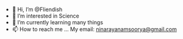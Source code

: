 - 👋 Hi, I’m @Fliendish
- 👀 I’m interested in Science
- 🌱 I’m currently learning many things
- 📫 How to reach me ...
My email: ninarayanamsoorya@gmail.com

<!---
Fliendish/Fliendish is a ✨ special ✨ repository because its `README.md` (this file) appears on your GitHub profile.
You can click the Preview link to take a look at your changes.
--->
